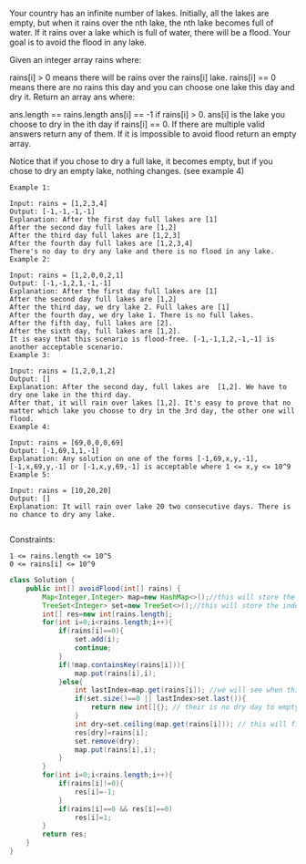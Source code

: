 Your country has an infinite number of lakes. Initially, all the lakes are empty, but when it rains over the nth lake, the nth lake becomes full of water. If it rains over a lake which is full of water, there will be a flood. Your goal is to avoid the flood in any lake.

Given an integer array rains where:

rains[i] > 0 means there will be rains over the rains[i] lake.
rains[i] == 0 means there are no rains this day and you can choose one lake this day and dry it.
Return an array ans where:

ans.length == rains.length
ans[i] == -1 if rains[i] > 0.
ans[i] is the lake you choose to dry in the ith day if rains[i] == 0.
If there are multiple valid answers return any of them. If it is impossible to avoid flood return an empty array.

Notice that if you chose to dry a full lake, it becomes empty, but if you chose to dry an empty lake, nothing changes. (see example 4)

 
```
Example 1:

Input: rains = [1,2,3,4]
Output: [-1,-1,-1,-1]
Explanation: After the first day full lakes are [1]
After the second day full lakes are [1,2]
After the third day full lakes are [1,2,3]
After the fourth day full lakes are [1,2,3,4]
There's no day to dry any lake and there is no flood in any lake.
Example 2:

Input: rains = [1,2,0,0,2,1]
Output: [-1,-1,2,1,-1,-1]
Explanation: After the first day full lakes are [1]
After the second day full lakes are [1,2]
After the third day, we dry lake 2. Full lakes are [1]
After the fourth day, we dry lake 1. There is no full lakes.
After the fifth day, full lakes are [2].
After the sixth day, full lakes are [1,2].
It is easy that this scenario is flood-free. [-1,-1,1,2,-1,-1] is another acceptable scenario.
Example 3:

Input: rains = [1,2,0,1,2]
Output: []
Explanation: After the second day, full lakes are  [1,2]. We have to dry one lake in the third day.
After that, it will rain over lakes [1,2]. It's easy to prove that no matter which lake you choose to dry in the 3rd day, the other one will flood.
Example 4:

Input: rains = [69,0,0,0,69]
Output: [-1,69,1,1,-1]
Explanation: Any solution on one of the forms [-1,69,x,y,-1], [-1,x,69,y,-1] or [-1,x,y,69,-1] is acceptable where 1 <= x,y <= 10^9
Example 5:

Input: rains = [10,20,20]
Output: []
Explanation: It will rain over lake 20 two consecutive days. There is no chance to dry any lake.
 
```
Constraints:
```
1 <= rains.length <= 10^5
0 <= rains[i] <= 10^9
```

```java
class Solution {
    public int[] avoidFlood(int[] rains) {
        Map<Integer,Integer> map=new HashMap<>();//this will store the key as rain day and value as its index so its like on which day which lake was full
        TreeSet<Integer> set=new TreeSet<>();//this will store the index/day at which lake before that day can be dried.
        int[] res=new int[rains.length];
        for(int i=0;i<rains.length;i++){
            if(rains[i]==0){
                set.add(i);
                continue;
            }
            if(!map.containsKey(rains[i])){
                map.put(rains[i],i);
            }else{
                int lastIndex=map.get(rains[i]); //we will see when this lake was full before this point as we need see if their is a day in which we can dry this lake otherwise lake will flood. So we will check if there is any dry day after the last occuerence of this lake . Lets say 1 2 0 2 . we when we are at '2' we know that their is 0 after the last occurence of 2 so thats safe
                if(set.size()==0 || lastIndex>set.last()){
                    return new int[]{}; // their is no dry day to empty previously filled lake
                }
                int dry=set.ceiling(map.get(rains[i])); // this will find the day just after last occurence of this day
                res[dry]=rains[i];
                set.remove(dry);
                map.put(rains[i],i);
            }
        }
        for(int i=0;i<rains.length;i++){
            if(rains[i]!=0){
                res[i]=-1;
            }
            if(rains[i]==0 && res[i]==0)
                res[i]=1;
        }
        return res;
    }
}
```
